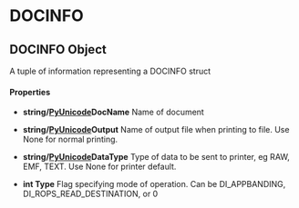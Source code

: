 # DOCINFO

## DOCINFO Object

A tuple of information representing a DOCINFO struct

#### Properties

  -  __string/[PyUnicode](#pyunicode)DocName__ 
    Name of document

  -  __string/[PyUnicode](#pyunicode)Output__ 
    Name of output file when printing to file. Use None for normal printing.

  -  __string/[PyUnicode](#pyunicode)DataType__ 
    Type of data to be sent to printer, eg RAW, EMF, TEXT. Use None for printer default.

  -  __int Type__ 
    Flag specifying mode of operation.  Can be DI_APPBANDING, DI_ROPS_READ_DESTINATION, or 0